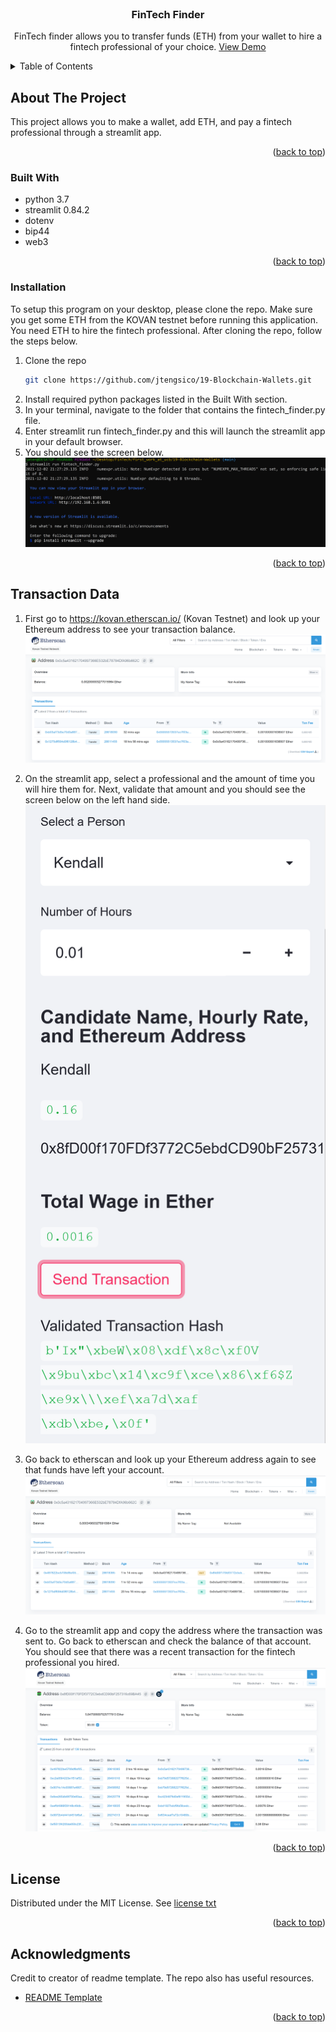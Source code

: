<div id="top"></div>
<br />

<h3 align="center">FinTech Finder</h3>

  <p align="center">
  FinTech finder allows you to transfer funds (ETH) from your wallet to hire a fintech professional of your choice. 
    <a href="https://github.com/jtengsico/18-Blockchain-With-Python.git">View Demo</a>
  </p>
</div>

<!-- TABLE OF CONTENTS -->
<details>
  <summary>Table of Contents</summary>
  <ol>
    <li><a href="#about-the-project">About The Project</a>
    <li><a href="#built-with">Built With</a></li>
    <li><a href="#installation">Installation</a></li>
    <li><a href="#transaction-data">Transaction Data</a></li>
    <li><a href="#license">License</a></li>
    <li><a href="#acknowledgments">Acknowledgments</a></li>
  </ol>
</details>

<!-- ABOUT THE PROJECT -->
## About The Project
This project allows you to make a wallet, add ETH, and pay a fintech professional through a streamlit app. 

<p align="right">(<a href="#top">back to top</a>)</p>

### Built With
* python 3.7 
* streamlit 0.84.2
* dotenv 
* bip44 
* web3 

<p align="right">(<a href="#top">back to top</a>)</p>

<!-- Installation -->
### Installation 

To setup this program on your desktop, please clone the repo.
Make sure you get some ETH from the KOVAN testnet before running this application.
You need ETH to hire the fintech professional.
After cloning the repo, follow the steps below.

1. Clone the repo
   ```sh
   git clone https://github.com/jtengsico/19-Blockchain-Wallets.git
   ```
2. Install required python packages listed in the Built With section. 
3. In your terminal, navigate to the folder that contains the fintech_finder.py file. 
4. Enter streamlit run fintech_finder.py and this will launch the streamlit app in your default browser. 
5. You should see the screen below.
![fintech_trader_runningprogram.png](images_execution/fintech_trader_runningprogram.png) 

<p align="right">(<a href="#top">back to top</a>)</p>

<!-- Transaction Data -->
## Transaction Data
1. First go to https://kovan.etherscan.io/ (Kovan Testnet) and look up your Ethereum address to see your transaction balance. 
![etherscan_kovan_testnet.png](images_execution/etherscan_kovan_testnet.png) 

2. On the streamlit app, select a professional and the amount of time you will hire them for. 
Next, validate that amount and you should see the screen below on the left hand side. 
![validated_transaction19.png](images_execution/validated_transaction19.png) 

3. Go back to etherscan and look up your Ethereum address again to see that funds have left your account. 
![etherscan_transaction_customeraddress.png](images_execution/etherscan_transaction_customeraddress.png)

4. Go to the streamlit app and copy the address where the transaction was sent to. Go back to etherscan and check the balance of that account. 
You should see that there was a recent transaction for the fintech professional you hired. 
![etherscan_fintech_professional_account.png](images_execution/etherscan_fintech_professional_account.png)

<p align="right">(<a href="#top">back to top</a>)</p>

<!-- LICENSE -->
## License

Distributed under the MIT License.
See [license txt](https://github.com/git/git-scm.com/blob/main/MIT-LICENSE.txt)

<p align="right">(<a href="#top">back to top</a>)</p>

<!-- ACKNOWLEDGMENTS -->
## Acknowledgments
Credit to creator of readme template. The repo also has useful resources. 
* [README Template](https://github.com/othneildrew/Best-README-Template.git)

<p align="right">(<a href="#top">back to top</a>)</p>
